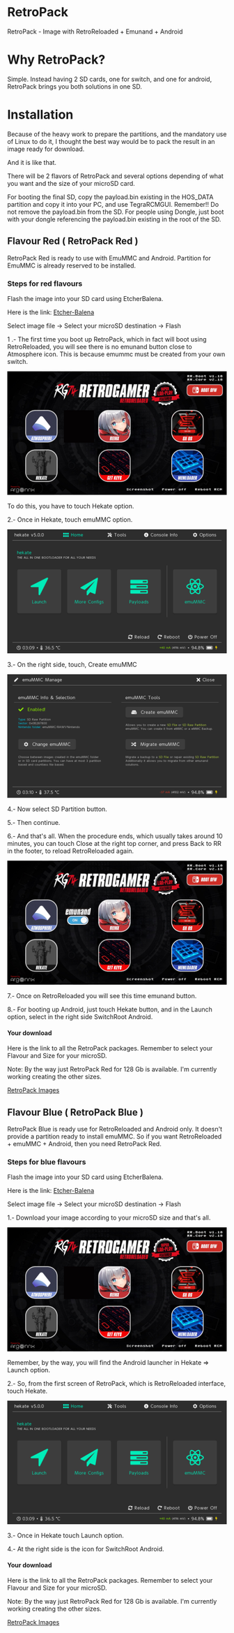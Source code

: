 # RetroPack
RetroPack - Image with RetroReloaded + Emunand + Android

# Why RetroPack?

Simple. Instead having 2 SD cards, one for switch, and one for android, RetroPack brings you both solutions in one SD.

# Installation

Because of the heavy work to prepare the partitions, and the mandatory use of Linux to do it, I thought the best way would be to pack the result in an image ready for download.

And it is like that.

There will be 2 flavors of RetroPack and several options depending of what you want and the size of your microSD card.

For booting the final SD, copy the payload.bin existing in the HOS_DATA partition and copy it into your PC, and use TegraRCMGUI. Remember!! Do not remove the payload.bin from the SD.
For people using Dongle, just boot with your dongle referencing the payload.bin existing in the root of the SD.

## Flavour Red ( RetroPack Red )

RetroPack Red is ready to use with EmuMMC and Android. Partition for EmuMMC is already reserved to be installed.

### Steps for red flavours

Flash the image into your SD card using EtcherBalena.

Here is the link: [Etcher-Balena](https://www.balena.io/etcher/)

Select image file -> Select your microSD destination -> Flash

1 .- The first time you boot up RetroPack, which in fact will boot using RetroReloaded, you will see there is no emunand button close to Atmosphere icon. This is because emummc must be created from your own switch.

![alt text](rr_boot_v2_noemu.png)

To do this, you have to touch Hekate option.

2.- Once in Hekate, touch emuMMC option.

![alt text](hekate1.png)

3.- On the right side, touch, Create emuMMC

![alt text](hekate2.png)

4.- Now select SD Partition button.

5.- Then continue.

6.- And that's all. When the procedure ends, which usually takes around 10 minutes, you can touch Close at the right top corner, and press Back to RR in the footer, to reload RetroReloaded again.

![alt text](rr_boot_v2.jpg)

7.- Once on RetroReloaded you will see this time emunand button.

8.- For booting up Android, just touch Hekate button, and in the Launch option, select in the right side SwitchRoot Android.

#### Your download

Here is the link to all the RetroPack packages. Remember to select your Flavour and Size for your microSD.

Note: By the way just RetroPack Red for 128 Gb is available. I'm currently working creating the other sizes.

[RetroPack Images](https://mega.nz/#F!TvYyGS5D!4CRLomt3FVgD2c4UvcB_fQ)

## Flavour Blue ( RetroPack Blue )

RetroPack Blue is ready use for RetroReloaded and Android only. It doesn't provide a partition ready to install emuMMC. So if you want RetroReloaded + emuMMC + Android, then you need RetroPack Red.

### Steps for blue flavours

Flash the image into your SD card using EtcherBalena.

Here is the link: [Etcher-Balena](https://www.balena.io/etcher/)

Select image file -> Select your microSD destination -> Flash

1.- Download your image according to your microSD size and that's all.

![alt text](rr_boot_v2_noemu.png)

Remember, by the way, you will find the Android launcher in Hekate => Launch option.

2.- So, from the first screen of RetroPack, which is RetroReloaded interface, touch Hekate.

![alt text](hekate1.png)

3.- Once in Hekate touch Launch option.

4.- At the right side is the icon for SwitchRoot Android.

#### Your download

Here is the link to all the RetroPack packages. Remember to select your Flavour and Size for your microSD.

Note: By the way just RetroPack Red for 128 Gb is available. I'm currently working creating the other sizes.

[RetroPack Images](https://mega.nz/#F!TvYyGS5D!4CRLomt3FVgD2c4UvcB_fQ)

